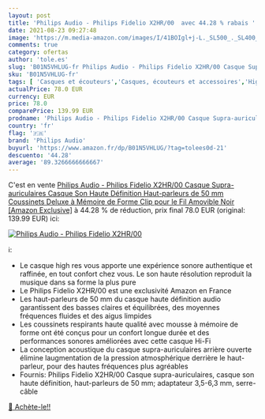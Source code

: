 ```yaml
---
layout: post
title: 'Philips Audio - Philips Fidelio X2HR/00  avec 44.28 % rabais '
date: 2021-08-23 09:27:48
image: 'https://m.media-amazon.com/images/I/41BOIgl+j-L._SL500_._SL400_.jpg'
comments: true
category: ofertas
author: 'tole.es'
slug: 'B01N5VHLUG-fr Philips Audio - Philips Fidelio X2HR/00 Casque Supra-...'
sku: 'B01N5VHLUG-fr'
tags: [ 'Casques et écouteurs','Casques, écouteurs et accessoires','High-Tech','philips audio', ]
actualPrice: 78.0 EUR
currency: EUR
price: 78.0
comparePrice: 139.99 EUR
prodname: 'Philips Audio - Philips Fidelio X2HR/00 Casque Supra-auriculaires  Casque Son Haute Définition  Haut-parleurs de 50 mm  Coussinets Deluxe à Mémoire de Forme  Clip pour le Fil Amovible  Noir [Amazon Exclusive]'
country: 'fr'
flag: '🇫🇷'
brand: 'Philips Audio'
buyurl: 'https://www.amazon.fr/dp/B01N5VHLUG/?tag=tolees0d-21'
descuento: '44.28'
average: '89.3266666666667'
---
```


C'est en vente [Philips Audio - Philips Fidelio X2HR/00 Casque Supra-auriculaires  Casque Son Haute Définition  Haut-parleurs de 50 mm  Coussinets Deluxe à Mémoire de Forme  Clip pour le Fil Amovible  Noir [Amazon Exclusive]](https://www.amazon.fr/dp/B01N5VHLUG/?tag=tolees0d-21)  à  44.28 % de réduction, prix final  78.0 EUR (original: 139.99 EUR) ici:

[![Philips Audio - Philips Fidelio X2HR/00 ](https://m.media-amazon.com/images/I/41BOIgl+j-L._SL500_._SL400_.jpg)](https://www.amazon.fr/dp/B01N5VHLUG/?tag=tolees0d-21)

ℹ️:

- Le casque high res vous apporte une expérience sonore authentique et raffinée, en tout confort chez vous. Le son haute résolution reproduit la musique dans sa forme la plus pure
- Le Philips Fidelio X2HR/00 est une exclusivité Amazon en France
- Les haut-parleurs de 50 mm du casque haute définition audio garantissent des basses claires et équilibrées, des moyennes fréquences fluides et des aigus limpides
- Les coussinets respirants haute qualité avec mousse à mémoire de forme ont été conçus pour un confort longue durée et des performances sonores améliorées avec cette casque Hi-Fi
- La conception acoustique du casque supra-auriculaires arrière ouverte élimine laugmentation de la pression atmosphérique derrière le haut-parleur, pour des hautes fréquences plus agréables
- Fournis: Philips Fidelio X2HR/00 Casque supra-auriculaires, casque son haute définition, haut-parleurs de 50 mm; adaptateur 3,5-6,3 mm, serre-câble

[🛒 Achète-le!!](https://www.amazon.fr/dp/B01N5VHLUG/?tag=tolees0d-21)
